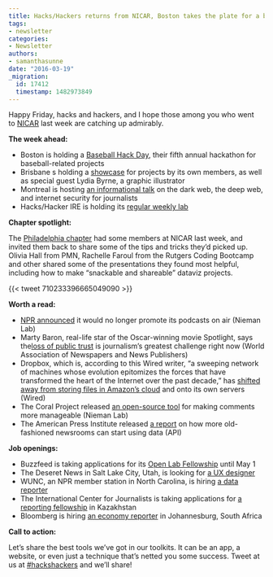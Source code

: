 ```yaml
---
title: Hacks/Hackers returns from NICAR, Boston takes the plate for a baseball hackathon
tags:
- newsletter
categories:
- Newsletter
authors:
- samanthasunne
date: "2016-03-19"
_migration:
  id: 17412
  timestamp: 1482973849
---
```


Happy Friday, hacks and hackers, and I hope those among you who went to [NICAR][1] last week are catching up admirably.

**The week ahead:**

  * Boston is holding a [Baseball Hack Day][2], their fifth annual hackathon for baseball-related projects
  * Brisbane s holding a [showcase][3] for projects by its own members, as well as special guest Lydia Byrne, a graphic illustrator
  * Montreal is hosting [an informational talk][4] on the dark web, the deep web, and internet security for journalists
  * Hacks/Hacker IRE is holding its [regular weekly lab][5]

**Chapter spotlight:**

The [Philadelphia chapter][6] had some members at NICAR last week, and invited them back to share some of the tips and tricks they’d picked up. Olivia Hall from PMN, Rachelle Faroul from the Rutgers Coding Bootcamp and other shared some of the presentations they found most helpful, including how to make “snackable and shareable&#8221; dataviz projects.

{{< tweet 710233396665049090 >}}

**Worth a read:**

  * [NPR announced][7] it would no longer promote its podcasts on air (Nieman Lab)
  * Marty Baron, real-life star of the Oscar-winning movie Spotlight, says the[loss of public trust][8] is journalism’s greatest challenge right now (World Association of Newspapers and News Publishers)
  * Dropbox, which is, according to this Wired writer, “a sweeping network of machines whose evolution epitomizes the forces that have transformed the heart of the Internet over the past decade,” has [shifted away from storing files in Amazon’s cloud][9] and onto its own servers (Wired)
  * The Coral Project released [an open-source tool][10] for making comments more manageable (Nieman Lab)
  * The American Press Institute released [a report][11] on how more old-fashioned newsrooms can start using data (API)

**Job openings:**

  * Buzzfeed is taking applications for its [Open Lab Fellowship][12] until May 1
  * The Deseret News in Salt Lake City, Utah, is looking for [a UX designer][13]
  * WUNC, an NPR member station in North Carolina, is hiring [a data reporter][14]
  * The International Center for Journalists is taking applications for [a reporting fellowship][15] in Kazakhstan
  * Bloomberg is hiring [an economy reporter][16] in Johannesburg, South Africa

**Call to action:**

Let’s share the best tools we’ve got in our toolkits. It can be an app, a website, or even just a technique that’s netted you some success. Tweet at us at [#hackshackers][17] and we’ll share!

 [1]: http://ire.org/conferences/nicar2016
 [2]: http://www.meetup.com/hackshackersboston/events/229611087/
 [3]: http://www.meetup.com/Hacks-Hackers-Brisbane/events/228720216/
 [4]: http://www.meetup.com/HacksHackersMontreal/events/229303064/
 [5]: http://www.meetup.com/hackshackersIRE/events/229342571/
 [6]: http://www.meetup.com/Hacks-Hackers-Philadelphia/
 [7]: http://www.niemanlab.org/2016/03/npr-decides-it-wont-promote-its-podcasts-or-npr-one-on-air/
 [8]: http://blog.wan-ifra.org/2016/03/11/marty-baron-loss-of-public-trust-is-journalisms-greatest-challenge
 [9]: http://www.wired.com/2016/03/epic-story-dropboxs-exodus-amazon-cloud-empire/
 [10]: http://www.niemanlab.org/2016/03/the-coral-project-unveils-its-first-product-to-make-comments-better/
 [11]: https://www.americanpressinstitute.org/publications/reports/strategy-studies/data-journalism/
 [12]: http://www.buzzfeed.com/amandahickman/join-buzzfeed-open-lab#.dowJpPkPy
 [13]: https://deseretdigital.applicantpro.com/jobs/361300.html
 [14]: http://wunc.org/wunc-jobs#stream/0
 [15]: https://www.journalism.co.uk/media-jobs/knight-international-journalism-fellowship-central-asia-kazakhstan-/s75/a614473/
 [16]: http://www.journalism.co.za/blog/topics/categories/jobs/
 [17]: https://twitter.com/hashtag/hackshackers?lang=en